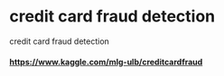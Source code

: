 # credit card fraud detection
 credit card fraud detection
#### https://www.kaggle.com/mlg-ulb/creditcardfraud

